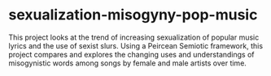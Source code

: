 # sexualization-misogyny-pop-music
This project looks at the trend of increasing sexualization of popular music lyrics and the use of sexist slurs. Using a Peircean Semiotic framework, this project compares and explores the changing uses and understandings of misogynistic words among songs by female and male artists over time. 
